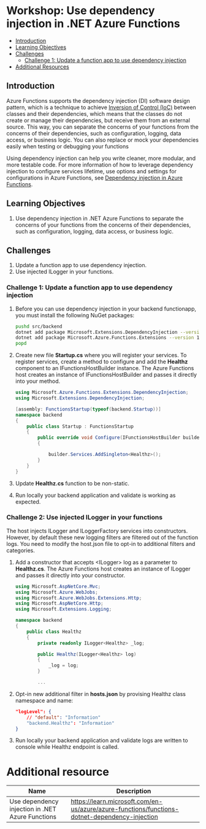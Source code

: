# Workshop: Use dependency injection in .NET Azure Functions

- [Introduction](#introduction)
- [Learning Objectives](#learning-objectives)
- [Challenges](#challenges)
    - [Challenge 1: Update a function app to use dependency injection](#challenge-1)
- [Additional Resources](#additional-resources)

## Introduction <a name="introduction"></a>
Azure Functions supports the dependency injection (DI) software design pattern, which is a technique to achieve [Inversion of Control (IoC)](https://learn.microsoft.com/en-us/dotnet/standard/modern-web-apps-azure-architecture/architectural-principles#dependency-inversion) between classes and their dependencies, which means that the classes do not create or manage their dependencies, but receive them from an external source. This way, you can separate the concerns of your functions from the concerns of their dependencies, such as configuration, logging, data access, or business logic. You can also replace or mock your dependencies easily when testing or debugging your functions

Using dependency injection can help you write cleaner, more modular, and more testable code.
For more information of how to leverage dependency injection to configure services lifetime, use options and settings for configurations in Azure Functions, see [Dependency injection in Azure Functions](https://docs.microsoft.com/en-us/azure/azure-functions/functions-dotnet-dependency-injection).

## Learning Objectives <a name="learning-objectives"></a>
1. Use dependency injection in .NET Azure Functions to separate the concerns of your functions from the concerns of their dependencies, such as configuration, logging, data access, or business logic.

## Challenges <a name="challenges"></a>
1. Update a function app to use dependency injection.
1. Use injected ILogger<T> in your functions.

### Challenge 1: Update a function app to use dependency injection <a name="challenge-1"></a>

1. Before you can use dependency injection in your backend functionapp, you must install the following NuGet packages:
    ```bash
    pushd src/backend
    dotnet add package Microsoft.Extensions.DependencyInjection --version 7.0.0
    dotnet add package Microsoft.Azure.Functions.Extensions --version 1.1.0
    popd
    ```

1. Create new file **Startup.cs** where you will register your services. To register services, create a method to configure and add the **Healthz** component to an IFunctionsHostBuilder instance. The Azure Functions host creates an instance of IFunctionsHostBuilder and passes it directly into your method.

    ```csharp
    using Microsoft.Azure.Functions.Extensions.DependencyInjection;
    using Microsoft.Extensions.DependencyInjection;

    [assembly: FunctionsStartup(typeof(backend.Startup))]
    namespace backend
    {
        public class Startup : FunctionsStartup
        {
            public override void Configure(IFunctionsHostBuilder builder)
            {

                builder.Services.AddSingleton<Healthz>();
            }
        }
    }
    ```
1. Update **Healthz.cs** function to be non-static.
1. Run locally your backend application and validate is working as expected.


### Challenge 2: Use injected ILogger<T> in your functions <a name="challenge-2"></a>
The host injects ILogger<T> and ILoggerFactory services into constructors. However, by default these new logging filters are filtered out of the function logs. You need to modify the host.json file to opt-in to additional filters and categories.

1. Add a constructor that accepts <ILogger<Healthz>> log as a parameter to **Healthz.cs**. The Azure Functions host creates an instance of ILogger<T> and passes it directly into your constructor.

    ```csharp
    using Microsoft.AspNetCore.Mvc;
    using Microsoft.Azure.WebJobs;
    using Microsoft.Azure.WebJobs.Extensions.Http;
    using Microsoft.AspNetCore.Http;
    using Microsoft.Extensions.Logging;

    namespace backend
    {
        public class Healthz
        {
            private readonly ILogger<Healthz> _log;

            public Healthz(ILogger<Healthz> log)
            {
                _log = log;
            }

            ...
    ```
1. Opt-in new additional filter in **hosts.json** by provising Healthz class namespace and name:

    ```json
    "logLevel": {
        // "default": "Information"
        "backend.Healthz": "Information"
    }
    ```
1. Run locally your backend application and validate logs are written to console while Healthz endpoint is called.

# Additional resource
| Name | Description |
| --- | --- |
| Use dependency injection in .NET Azure Functions  | https://learn.microsoft.com/en-us/azure/azure-functions/functions-dotnet-dependency-injection |
